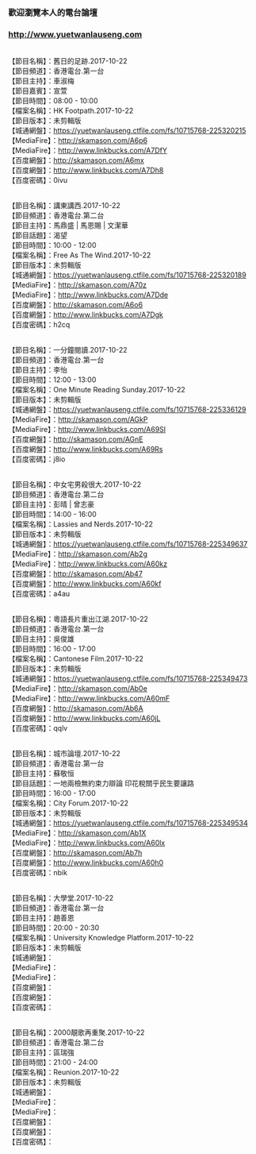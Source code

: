 ### 歡迎瀏覽本人的電台論壇
### http://www.yuetwanlauseng.com

<br>【節目名稱】：舊日的足跡.2017-10-22
<br>【節目頻道】：香港電台.第一台
<br>【節目主持】：車淑梅
<br>【節目嘉賓】：宣萱
<br>【節目時間】：08:00 - 10:00
<br>【檔案名稱】：HK Footpath.2017-10-22
<br>【節目版本】：未剪輯版
<br>【城通網盤】：https://yuetwanlauseng.ctfile.com/fs/10715768-225320215
<br>【MediaFire】：http://skamason.com/A6p6
<br>【MediaFire】：http://www.linkbucks.com/A7DfY
<br>【百度網盤】：http://skamason.com/A6mx
<br>【百度網盤】：http://www.linkbucks.com/A7Dh8
<br>【百度密碼】：0ivu

<br>【節目名稱】：講東講西.2017-10-22
<br>【節目頻道】：香港電台.第二台
<br>【節目主持】：馬鼎盛 | 馬恩賜 | 文潔華
<br>【節目話題】：渴望
<br>【節目時間】：10:00 - 12:00
<br>【檔案名稱】：Free As The Wind.2017-10-22
<br>【節目版本】：未剪輯版
<br>【城通網盤】：https://yuetwanlauseng.ctfile.com/fs/10715768-225320189
<br>【MediaFire】：http://skamason.com/A70z
<br>【MediaFire】：http://www.linkbucks.com/A7Dde
<br>【百度網盤】：http://skamason.com/A6o6
<br>【百度網盤】：http://www.linkbucks.com/A7Dgk
<br>【百度密碼】：h2cq

<br>【節目名稱】：一分鐘閱讀.2017-10-22
<br>【節目頻道】：香港電台.第一台
<br>【節目主持】：李怡
<br>【節目時間】：12:00 - 13:00
<br>【檔案名稱】：One Minute Reading Sunday.2017-10-22
<br>【節目版本】：未剪輯版
<br>【城通網盤】：https://yuetwanlauseng.ctfile.com/fs/10715768-225336129
<br>【MediaFire】：http://skamason.com/AGkP
<br>【MediaFire】：http://www.linkbucks.com/A69Sl
<br>【百度網盤】：http://skamason.com/AGnE
<br>【百度網盤】：http://www.linkbucks.com/A69Rs
<br>【百度密碼】：j8io

<br>【節目名稱】：中女宅男殺很大.2017-10-22
<br>【節目頻道】：香港電台.第二台
<br>【節目主持】：彭晴 | 曾志豪
<br>【節目時間】：14:00 - 16:00
<br>【檔案名稱】：Lassies and Nerds.2017-10-22
<br>【節目版本】：未剪輯版
<br>【城通網盤】：https://yuetwanlauseng.ctfile.com/fs/10715768-225349637
<br>【MediaFire】：http://skamason.com/Ab2g
<br>【MediaFire】：http://www.linkbucks.com/A60kz
<br>【百度網盤】：http://skamason.com/Ab47
<br>【百度網盤】：http://www.linkbucks.com/A60kf
<br>【百度密碼】：a4au

<br>【節目名稱】：粵語長片重出江湖.2017-10-22
<br>【節目頻道】：香港電台.第一台
<br>【節目主持】：吳俊雄
<br>【節目時間】：16:00 - 17:00
<br>【檔案名稱】：Cantonese Film.2017-10-22
<br>【節目版本】：未剪輯版
<br>【城通網盤】：https://yuetwanlauseng.ctfile.com/fs/10715768-225349473
<br>【MediaFire】：http://skamason.com/Ab0e
<br>【MediaFire】：http://www.linkbucks.com/A60mF
<br>【百度網盤】：http://skamason.com/Ab6A
<br>【百度網盤】：http://www.linkbucks.com/A60jL
<br>【百度密碼】：qqlv

<br>【節目名稱】：城市論壇.2017-10-22
<br>【節目頻道】：香港電台.第一台
<br>【節目主持】：蘇敬恒
<br>【節目話題】：一地兩檢無約束力辯論 印花稅關乎民生要讓路
<br>【節目時間】：16:00 - 17:00
<br>【檔案名稱】：City Forum.2017-10-22
<br>【節目版本】：未剪輯版
<br>【城通網盤】：https://yuetwanlauseng.ctfile.com/fs/10715768-225349534
<br>【MediaFire】：http://skamason.com/Ab1X
<br>【MediaFire】：http://www.linkbucks.com/A60lx
<br>【百度網盤】：http://skamason.com/Ab7h
<br>【百度網盤】：http://www.linkbucks.com/A60h0
<br>【百度密碼】：nbik

<br>【節目名稱】：大學堂.2017-10-22
<br>【節目頻道】：香港電台.第一台
<br>【節目主持】：趙善恩
<br>【節目時間】：20:00 - 20:30
<br>【檔案名稱】：University Knowledge Platform.2017-10-22
<br>【節目版本】：未剪輯版
<br>【城通網盤】：
<br>【MediaFire】：
<br>【MediaFire】：
<br>【百度網盤】：
<br>【百度網盤】：
<br>【百度密碼】：

<br>【節目名稱】：2000靚歌再重聚.2017-10-22
<br>【節目頻道】：香港電台.第二台
<br>【節目主持】：區瑞強
<br>【節目時間】：21:00 - 24:00
<br>【檔案名稱】：Reunion.2017-10-22
<br>【節目版本】：未剪輯版
<br>【城通網盤】：
<br>【MediaFire】：
<br>【MediaFire】：
<br>【百度網盤】：
<br>【百度網盤】：
<br>【百度密碼】：
